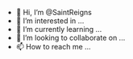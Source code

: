 - 👋 Hi, I’m @SaintReigns
- 👀 I’m interested in ...
- 🌱 I’m currently learning ...
- 💞️ I’m looking to collaborate on ...
- 📫 How to reach me ...

<!---
SaintReigns/SaintReigns is a ✨ special ✨ repository because its `README.md` (this file) appears on your GitHub profile.
You can click the Preview link to take a look at your changes.
--->
